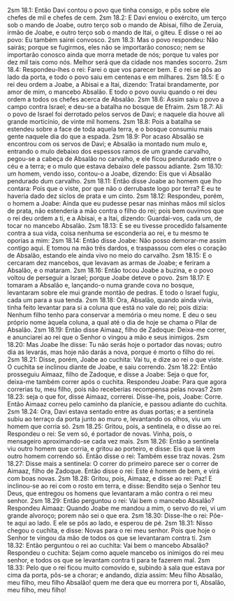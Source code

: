 2sm 18.1: Então Davi contou o povo que tinha consigo, e pôs sobre ele chefes de mil e chefes de cem.
2sm 18.2: E Davi enviou o exército, um terço sob o mando de Joabe, outro terço sob o mando de Abisai, filho de Zeruia, irmão de Joabe, e outro terço sob o mando de Itai, o giteu. E disse o rei ao povo: Eu também sairei convosco.
2sm 18.3: Mas o povo respondeu: Não sairás; porque se fugirmos, eles não se importarão conosco; nem se importarão conosco ainda que morra metade de nós; porque tu vales por dez mil tais como nós. Melhor será que da cidade nos mandes socorro.
2sm 18.4: Respondeu-lhes o rei: Farei o que vos parecer bem. E o rei se pôs ao lado da porta, e todo o povo saiu em centenas e em milhares.
2sm 18.5: E o rei deu ordem a Joabe, a Abisai e a Itai, dizendo: Tratai brandamente, por amor de mim, o mancebo Absalão. E todo o povo ouviu quando o rei deu ordem a todos os chefes acerca de Absalão.
2sm 18.6: Assim saiu o povo a campo contra Israel; e deu-se a batalha no bosque de Efraim.
2sm 18.7: Ali o povo de Israel foi derrotado pelos servos de Davi; e naquele dia houve ali grande morticínio, de vinte mil homens.
2sm 18.8: Pois a batalha se estendeu sobre a face de toda aquela terra, e o bosque consumiu mais gente naquele dia do que a espada.
2sm 18.9: Por acaso Absalão se encontrou com os servos de Davi; e Absalão ia montado num mulo e, entrando o mulo debaixo dos espessos ramos de um grande carvalho, pegou-se a cabeça de Absalão no carvalho, e ele ficou pendurado entre o céu e a terra; e o mulo que estava debaixo dele passou adiante.
2sm 18.10: um homem, vendo isso, contou-o a Joabe, dizendo: Eis que vi Absalão pendurado dum carvalho.
2sm 18.11: Então disse Joabe ao homem que lho contara: Pois que o viste, por que não o derrubaste logo por terra? E eu te haveria dado dez siclos de prata e um cinto.
2sm 18.12: Respondeu, porém, o homem a Joabe: Ainda que eu pudesse pesar nas minhas mãos mil siclos de prata, não estenderia a mão contra o filho do rei; pois bem ouvimos que o rei deu ordem a ti, e a Abisai, e a Itai, dizendo: Guardai-vos, cada um, de tocar no mancebo Absalão.
2sm 18.13: E se eu tivesse procedido falsamente contra a sua vida, coisa nenhuma se esconderia ao rei, e tu mesmo te oporias a mim:
2sm 18.14: Então disse Joabe: Não posso demorar-me assim contigo aqui. E tomou na mão três dardos, e traspassou com eles o coração de Absalão, estando ele ainda vivo no meio do carvalho.
2sm 18.15: E o cercaram dez mancebos, que levavam as armas de Joabe; e feriram a Absalão, e o mataram.
2sm 18.16: Então tocou Joabe a buzina, e o povo voltou de perseguir a Israel; porque Joabe deteve o povo.
2sm 18.17: E tomaram a Absalão e, lançando-o numa grande cova no bosque, levantaram sobre ele mui grande montão de pedras. E todo o Israel fugiu, cada um para a sua tenda.
2sm 18.18: Ora, Absalão, quando ainda vivia, tinha feito levantar para si a coluna que está no vale do rei; pois dizia: Nenhum filho tenho para conservar a memória o meu nome. E deu o seu próprio nome àquela coluna, a qual até o dia de hoje se chama o Pilar de Absalão.
2sm 18.19: Então disse Aimaaz, filho de Zadoque: Deixa-me correr, e anunciarei ao rei que o Senhor o vingou a mão e seus inimigos.
2sm 18.20: Mas Joabe lhe disse: Tu não serás hoje o portador das novas; outro dia as levarás, mas hoje não darás a nova, porque é morto o filho do rei.
2sm 18.21: Disse, porém, Joabe ao cuchita: Vai tu, e dize ao rei o que viste. O cuchita se inclinou diante de Joabe, e saiu correndo.
2sm 18.22: Então prosseguiu Aimaaz, filho de Zadoque, e disse a Joabe: Seja o que for, deixa-me também correr após o cuchita. Respondeu Joabe: Para que agora correrias tu, meu filho, pois não receberias recompensa pelas novas?
2sm 18.23: seja o que for, disse Aimaaz, correrei. Disse-lhe, pois, Joabe: Corre. Então Aimaaz correu pelo caminho da planície, e passou adiante do cuchita.
2sm 18.24: Ora, Davi estava sentado entre as duas portas; e a sentinela subiu ao terraço da porta junto ao muro e, levantando os olhos, viu um homem que corria só.
2sm 18.25: Gritou, pois, a sentinela, e o disse ao rei. Respondeu o rei: Se vem só, é portador de novas. Vinha, pois, o mensageiro aproximando-se cada vez mais.
2sm 18.26: Então a sentinela viu outro homem que corria, e gritou ao porteiro, e disse: Eis que lá vem outro homem correndo só. Então disse o rei: Também esse traz novas.
2sm 18.27: Disse mais a sentinela: O correr do primeiro parece ser o correr de Aimaaz, filho de Zadoque. Então disse o rei: Este é homem de bem, e virá com boas novas.
2sm 18.28: Gritou, pois, Aimaaz, e disse ao rei: Paz! E inclinou-se ao rei com o rosto em terra, e disse: Bendito seja o Senhor teu Deus, que entregou os homens que levantaram a mão contra o rei meu senhor.
2sm 18.29: Então perguntou o rei: Vai bem o mancebo Absalão? Respondeu Aimaaz: Quando Joabe me mandou a mim, o servo do rei, vi um grande alvoroço; porem não sei o que era.
2sm 18.30: Disse-lhe o rei: Põe-te aqui ao lado. E ele se pôs ao lado, e esperou de pé.
2sm 18.31: Nisso chegou o cuchita, e disse: Novas para o rei meu senhor. Pois que hoje o Senhor te vingou da mão de todos os que se levantaram contra ti.
2sm 18.32: Então perguntou o rei ao cuchita: Vai bem o mancebo Absalão? Respondeu o cuchita: Sejam como aquele mancebo os inimigos do rei meu senhor, e todos os que se levantam contra ti para te fazerem mal.
2sm 18.33: Pelo que o rei ficou muito comovido e, subindo à sala que estava por cima da porta, pôs-se a chorar; e andando, dizia assim: Meu filho Absalão, meu filho, meu filho Absalão! quem me dera que eu morrera por ti, Absalão, meu filho, meu filho!
